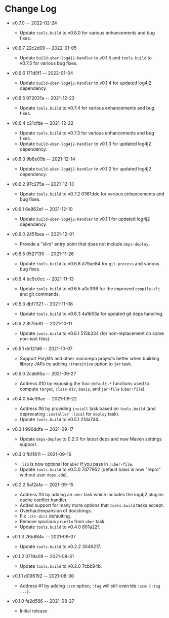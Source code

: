 # Change Log

* v0.7.0 -- 2022-02-24
  * Update `tools.build` to v0.8.0 for various enhancements and bug fixes.

* v0.6.7 22c2d09 -- 2022-01-05
  * Update `build-uber-log4j2-handler` to v0.1.5 and `tools.build` to v0.7.5 for various bug fixes.

* v0.6.6 171d5f1 -- 2022-01-04
  * Update `build-uber-log4j2-handler` to v0.1.4 for updated log4j2 dependency.

* v0.6.5 972031a -- 2021-12-23
  * Update `tools.build` to v0.7.4 for various enhancements and bug fixes.

* v0.6.4 c21cfde -- 2021-12-22
  * Update `tools.build` to v0.7.3 for various enhancements and bug fixes.
  * Update `build-uber-log4j2-handler` to v0.1.3 for updated log4j2 dependency.

* v0.6.3 9b8e09b -- 2021-12-14
  * Update `build-uber-log4j2-handler` to v0.1.2 for updated log4j2 dependency.

* v0.6.2 97c275a -- 2021-12-13
  * Update `tools.build` to v0.7.2 0361dde for various enhancements and bug fixes.

* v0.6.1 6e962ef -- 2021-12-10
  * Update `build-uber-log4j2-handler` to v0.1.1 for updated log4j2 dependency.

* v0.6.0 2451bea -- 2021-12-01
  * Provide a "slim" entry point that does not include `deps-deploy`.

* v0.5.5 0527130 -- 2021-11-26
  * Update `tools.build` to v0.6.8 d79ae84 for `git-process` and various bug fixes.

* v0.5.4 bc9c0cc -- 2021-11-13
  * Update `tools.build` to v0.6.5 a0c3ff6 for the improved `compile-clj` and git commands.

* v0.5.3 dbf7321 -- 2021-11-08
  * Update `tools.build` to v0.6.3 4a1b53a for updated git deps handling.

* v0.5.2 8f75b81 -- 2021-10-11
  * Update `tools.build` to v0.6.1 515b334 (for non-replacement on some non-text files).

* v0.5.1 dc121d6 -- 2021-10-07
  * Support Polylith and other monorepo projects better when building library JARs by adding `:transitive` option to `jar` task.

* v0.5.0 2ceb95a -- 2021-09-27
  * Address #10 by exposing the four `default-*` functions used to compute `target`, `class-dir`, `basis`, and `jar-file` (`uber-file`).

* v0.4.0 54e39ae -- 2021-09-22
  * Address #6 by providing `install` task based on `tools.build` (and deprecating `:installer :local` for `deploy` task).
  * Update `tools.build` to v0.5.1 21da7d4.

* v0.3.1 996ddfa -- 2021-09-17
  * Update `deps-deploy` to 0.2.0 for latest deps and new Maven settings support.

* v0.3.0 fb11811 -- 2021-09-16
  * `:lib` is now optional for `uber` if you pass in `:uber-file`.
  * Update `tools.build` to v0.5.0 7d77952 (default basis is now "repro" without user `deps.edn`).

* v0.2.2 5a12a1a -- 2021-09-15
  * Address #3 by adding an `uber` task which includes the log4j2 plugins cache conflict handler.
  * Added support for many more options that `tools.build` tasks accept.
  * Overhaul/expansion of docstrings.
  * Fix `:src-dirs` defaulting.
  * Remove spurious `println` from `uber` task.
  * Update `tools.build` to v0.4.0 801a22f.

* v0.1.3 26b884c -- 2021-09-07
  * Update `tools.build` to v0.2.2 3049217.

* v0.1.2 0719a09 -- 2021-08-31
  * Update `tools.build` to v0.2.0 7cbb94b.

* v0.1.1 d096192 -- 2021-08-30
  * Address #1 by adding `:scm` option; `:tag` will still override `:scm {:tag ...}`.

* v0.1.0 fe2d586 -- 2021-08-27
  * Initial release
